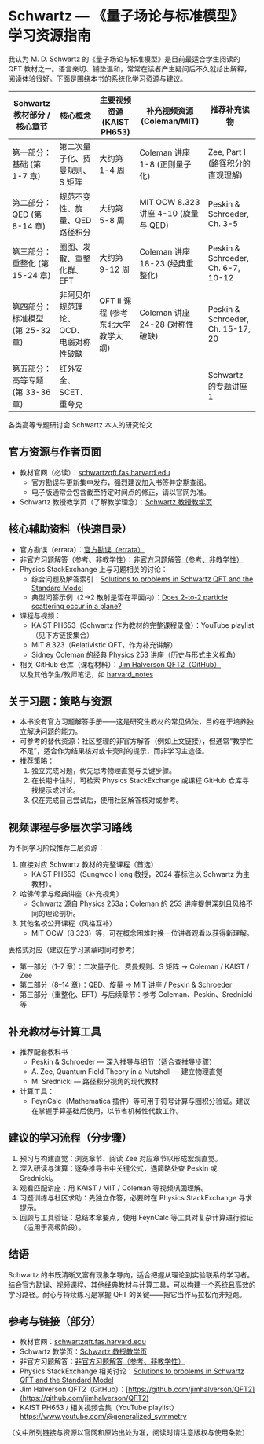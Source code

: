 # Schwartz — 《量子场论与标准模型》学习资源指南

我认为 M. D. Schwartz 的《量子场论与标准模型》是目前最适合学生阅读的 QFT 教材之一。语言亲切、铺垫温和，常常在读者产生疑问后不久就给出解释，阅读体验很好。下面是围绕本书的系统化学习资源与建议。

| Schwartz 教材部分 / 核心章节 | 核心概念 | 主要视频资源 (KAIST PH653) | 补充视频资源 (Coleman/MIT) | 推荐补充读物 |
|---|---|---|---|---|
| 第一部分：基础 (第 1-7 章) | 第二次量子化、费曼规则、S 矩阵 | 大约第 1-4 周 | Coleman 讲座 1-8 (正则量子化) | Zee, Part I (路径积分的直观理解) |
| 第二部分：QED (第 8-14 章) | 规范不变性、旋量、QED 路径积分 | 大约第 5-8 周 | MIT OCW 8.323 讲座 4-10 (旋量与 QED) | Peskin & Schroeder, Ch. 3-5 |
| 第三部分：重整化 (第 15-24 章) | 圈图、发散、重整化群、EFT | 大约第 9-12 周 | Coleman 讲座 18-23 (经典重整化) | Peskin & Schroeder, Ch. 6-7, 10-12 |
| 第四部分：标准模型 (第 25-32 章) | 非阿贝尔规范理论、QCD、电弱对称性破缺 | QFT II 课程 (参考东北大学教学大纲) | Coleman 讲座 24-28 (对称性破缺) | Peskin & Schroeder, Ch. 15-17, 20 |
| 第五部分：高等专题 (第 33-36 章) | 红外安全、SCET、重夸克 |  |  | Schwartz 的专题讲座 1 |

各类高等专题研讨会	Schwartz 本人的研究论文

## 官方资源与作者页面
- 教材官网（必读）：[schwartzqft.fas.harvard.edu](https://schwartzqft.fas.harvard.edu)  
    - 官方勘误与更新集中发布，强烈建议加入书签并定期查阅。  
    - 电子版通常会包含截至特定时间点的修正，请以官网为准。
- Schwartz 教授教学页（了解教学理念）：[Schwartz 教授教学页](https://schwartz.scholars.harvard.edu/teaching)

## 核心辅助资料（快速目录）
- 官方勘误（errata）：[官方勘误（errata）](https://schwartzqft.fas.harvard.edu/corrections)
- 非官方习题解答（参考、非教学性）：[非官方习题解答（参考、非教学性）](https://ytcs.github.io/schwartz.pdf)
- Physics StackExchange 上与习题相关的讨论：  
    - 综合问题及解答索引：[Solutions to problems in Schwartz QFT and the Standard Model](https://physics.stackexchange.com/questions/794151/solutions-to-problems-in-schwartz-qft-and-the-standard-model)  
    - 典型问答示例（2→2 散射是否在平面内）：[Does 2-to-2 particle scattering occur in a plane?](https://physics.stackexchange.com/questions/362342/does-2-to-2-particle-scattering-occur-in-a-plane)
- 课程与视频：  
    - KAIST PH653（Schwartz 作为教材的完整课程录像）：YouTube playlist（见下方链接集合）  
    - MIT 8.323（Relativistic QFT，作为补充讲解）  
    - Sidney Coleman 的经典 Physics 253 讲座（历史与形式主义视角）
- 相关 GitHub 仓库（课程材料）：[Jim Halverson QFT2（GitHub）](https://github.com/jimhalverson/QFT2)  
    以及其他学生/教师笔记，如 [harvard_notes](https://github.com/dongryul-kim/harvard_notes)

## 关于习题：策略与资源
- 本书没有官方习题解答手册——这是研究生教材的常见做法，目的在于培养独立解决问题的能力。
- 可参考的替代资源：社区整理的非官方解答（例如上文链接），但通常“教学性不足”，适合作为结果核对或卡壳时的提示，而非学习主途径。
- 推荐策略：  
    1. 独立完成习题，优先思考物理直觉与关键步骤。  
    2. 在长期卡住时，可检索 Physics StackExchange 或课程 GitHub 仓库寻找提示或讨论。  
    3. 仅在完成自己尝试后，使用社区解答核对或参考。

## 视频课程与多层次学习路线
为不同学习阶段推荐三层资源：  
1. 直接对应 Schwartz 教材的完整课程（首选）  
     - KAIST PH653（Sungwoo Hong 教授，2024 春标注以 Schwartz 为主教材）。  
2. 哈佛传承与经典讲座（补充视角）  
     - Schwartz 源自 Physics 253a；Coleman 的 253 讲座提供深刻且风格不同的理论剖析。  
3. 其他名校公开课程（风格互补）  
     - MIT OCW（8.323）等，可在概念困难时换一位讲者观看以获得新理解。

表格式对应（建议在学习某章时同时参考）  
- 第一部分（1–7 章）：二次量子化、费曼规则、S 矩阵 → Coleman / KAIST / Zee  
- 第二部分（8–14 章）：QED、旋量 → MIT 讲座 / Peskin & Schroeder  
- 第三部分（重整化、EFT）与后续章节：参考 Coleman、Peskin、Srednicki 等

## 补充教材与计算工具
- 推荐配套教科书：  
    - Peskin & Schroeder — 深入推导与细节（适合查推导步骤）  
    - A. Zee, Quantum Field Theory in a Nutshell — 建立物理直觉  
    - M. Srednicki — 路径积分视角的现代教材
- 计算工具：  
    - FeynCalc（Mathematica 插件）等可用于符号计算与圈积分验证。建议在掌握手算基础后使用，以节省机械性代数工作。

## 建议的学习流程（分步骤）
1. 预习与构建直觉：浏览章节、阅读 Zee 对应章节以形成宏观直觉。  
2. 深入研读与演算：逐条推导书中关键公式，遇简略处查 Peskin 或 Srednicki。  
3. 观看匹配讲座：用 KAIST / MIT / Coleman 等视频巩固理解。  
4. 习题训练与社区求助：先独立作答，必要时在 Physics StackExchange 寻求提示。  
5. 回顾与工具验证：总结本章要点，使用 FeynCalc 等工具对复杂计算进行验证（适用于高级阶段）。

## 结语
Schwartz 的书既清晰又富有现象学导向，适合把握从理论到实验联系的学习者。结合官方勘误、视频课程、其他经典教材与计算工具，可以构建一个系统且高效的学习路径。耐心与持续练习是掌握 QFT 的关键——把它当作马拉松而非短跑。

## 参考与链接（部分）
- 教材官网：[schwartzqft.fas.harvard.edu](https://schwartzqft.fas.harvard.edu)  
- Schwartz 教学页：[Schwartz 教授教学页](https://schwartz.scholars.harvard.edu/teaching)  
- 非官方习题解答：[非官方习题解答（参考、非教学性）](https://ytcs.github.io/schwartz.pdf)  
- Physics StackExchange 相关讨论：[Solutions to problems in Schwartz QFT and the Standard Model](https://physics.stackexchange.com/questions/794151/solutions-to-problems-in-schwartz-qft-and-the-standard-model)  
- Jim Halverson QFT2（GitHub）：[https://github.com/jimhalverson/QFT2](https://github.com/jimhalverson/QFT2)  
- KAIST PH653 / 相关视频合集（YouTube playlist）https://www.youtube.com/@generalized_symmetry

（文中所列链接与资源以官网和原始出处为准，阅读时请注意版权与使用条款）
